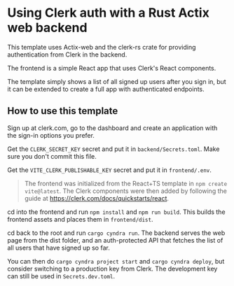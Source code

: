 # Using Clerk auth with a Rust Actix web backend

This template uses Actix-web and the clerk-rs crate for providing authentication from Clerk in the backend.

The frontend is a simple React app that uses Clerk's React components.

The template simply shows a list of all signed up users after you sign in, but it can be extended to create a full app with authenticated endpoints.

## How to use this template

Sign up at clerk.com, go to the dashboard and create an application with the sign-in options you prefer.

Get the `CLERK_SECRET_KEY` secret and put it in `backend/Secrets.toml`.
Make sure you don't commit this file.

Get the `VITE_CLERK_PUBLISHABLE_KEY` secret and put it in `frontend/.env`.

> The frontend was initialized from the React+TS template in `npm create vite@latest`.
> The Clerk components were then added by following the guide at <https://clerk.com/docs/quickstarts/react>.

cd into the frontend and run `npm install` and `npm run build`. This builds the frontend assets and places them in `frontend/dist`.

cd back to the root and run `cargo cyndra run`.
The backend serves the web page from the dist folder, and an auth-protected API that fetches the list of all users that have signed up so far.

You can then do `cargo cyndra project start` and `cargo cyndra deploy`, but consider switching to a production key from Clerk.
The development key can still be used in `Secrets.dev.toml`.
